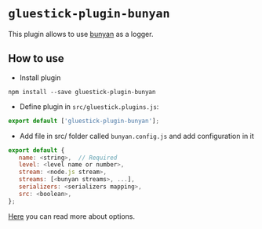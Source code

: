 # `gluestick-plugin-bunyan`
This plugin allows to use [bunyan](https://github.com/trentm/node-bunyan "bunyan") as a logger.

## How to use
* Install plugin
```
npm install --save gluestick-plugin-bunyan
```
* Define plugin in `src/gluestick.plugins.js`:
```javascript
export default ['gluestick-plugin-bunyan'];
```
* Add file in src/ folder called `bunyan.config.js` and add configuration in it
```javascript
export default {
   name: <string>,  // Required
   level: <level name or number>,
   stream: <node.js stream>,
   streams: [<bunyan streams>, ...],
   serializers: <serializers mapping>,
   src: <boolean>,
};
```
[Here](https://github.com/trentm/node-bunyan#introduction "bunyan") you can read more about options.
